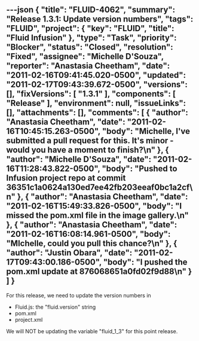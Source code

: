 ---json
{
  "title": "FLUID-4062",
  "summary": "Release 1.3.1: Update version numbers",
  "tags": "FLUID",
  "project": {
    "key": "FLUID",
    "title": "Fluid Infusion"
  },
  "type": "Task",
  "priority": "Blocker",
  "status": "Closed",
  "resolution": "Fixed",
  "assignee": "Michelle D'Souza",
  "reporter": "Anastasia Cheetham",
  "date": "2011-02-16T09:41:45.020-0500",
  "updated": "2011-02-17T09:43:39.672-0500",
  "versions": [],
  "fixVersions": [
    "1.3.1"
  ],
  "components": [
    "Release"
  ],
  "environment": null,
  "issueLinks": [],
  "attachments": [],
  "comments": [
    {
      "author": "Anastasia Cheetham",
      "date": "2011-02-16T10:45:15.263-0500",
      "body": "Michelle, I've submitted a pull request for this. It's minor - would you have a moment to finish?\n"
    },
    {
      "author": "Michelle D'Souza",
      "date": "2011-02-16T11:28:43.822-0500",
      "body": "Pushed to Infusion project repo at commit 36351c1a0624a130ed7ee42fb203eeaf0bc1a2cf\n"
    },
    {
      "author": "Anastasia Cheetham",
      "date": "2011-02-16T15:49:33.826-0500",
      "body": "I missed the pom.xml file in the image gallery.\n"
    },
    {
      "author": "Anastasia Cheetham",
      "date": "2011-02-16T16:08:14.961-0500",
      "body": "MIchelle, could you pull this chance?\n"
    },
    {
      "author": "Justin Obara",
      "date": "2011-02-17T09:43:00.186-0500",
      "body": "I pushed the pom.xml update at 876068651a0fd02f9d88\n"
    }
  ]
}
---
For this release, we need to update the version numbers in

* Fluid.js: the "fluid.version" string
* pom.xml
* project.xml

We will NOT be updating the variable "fluid\_1\_3" for this point release.

        